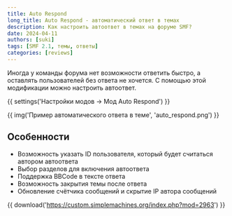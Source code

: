 ```yaml
---
title: Auto Respond
long_title: Auto Respond - автоматический ответ в темах
description: Как настроить автоответ в темах на форуме SMF?
date: 2024-04-11
authors: [suki]
tags: [SMF 2.1, темы, ответы]
categories: [reviews]
---
```


Иногда у команды форума нет возможности ответить быстро, а оставлять пользователей без ответа не хочется. С помощью этой модификации можно настроить автоответ.

<!-- more -->

{{ settings('Настройки модов → Мод Auto Respond') }}

{{ img('Пример автоматического ответа в теме', 'auto_respond.png') }}

## Особенности

* Возможность указать ID пользователя, который будет считаться автором автоответа
* Выбор разделов для включения автоответа
* Поддержка BBCode в тексте ответа
* Возможность закрытия темы после ответа
* Обновление счётчика сообщений и скрытие IP автора сообщений

{{ download('https://custom.simplemachines.org/index.php?mod=2963') }}
